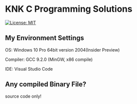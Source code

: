 # KNK C Programming Solutions
[![License: MIT](https://img.shields.io/badge/License-MIT-green.svg)](https://opensource.org/licenses/MIT)

## My Environment Settings

OS: Windows 10 Pro 64bit version 2004(Insider Preview)

Compiler: GCC 9.2.0 (MinGW, x86 compile)

IDE: Visual Studio Code

## Any compiled Binary File?

source code only!
